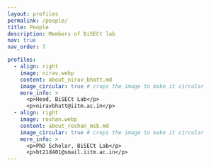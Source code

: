 ```yaml
---
layout: profiles
permalink: /people/
title: People
description: Members of BiSECt lab
nav: true
nav_order: 7

profiles:
  - align: right
    image: nirav.webp
    content: about_nirav_bhatt.md
    image_circular: true # crops the image to make it circular
    more_info: >
      <p>Head, BiSECt Lab</p>
      <p>niravbhatt@iitm.ac.in</p>
  - align: right
    image: roshan.webp
    content: about_roshan_msb.md
    image_circular: true # crops the image to make it circular
    more_info: >
      <p>PhD Scholar, BiSECt Lab</p>
      <p>bt21d401@smail.iitm.ac.in</p>
---
```

